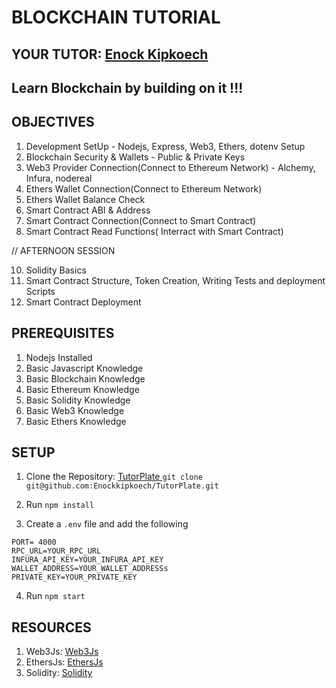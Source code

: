 # BLOCKCHAIN TUTORIAL

## YOUR TUTOR: [Enock Kipkoech](https://github.com/Enockkipkoech/TutorPlate)

## Learn Blockchain by building on it !!!

## OBJECTIVES

1. Development SetUp - Nodejs, Express, Web3, Ethers, dotenv Setup
2. Blockchain Security & Wallets - Public & Private Keys
3. Web3 Provider Connection(Connect to Ethereum Network) - Alchemy, Infura, nodereal
4. Ethers Wallet Connection(Connect to Ethereum Network)
5. Ethers Wallet Balance Check
6. Smart Contract ABI & Address
7. Smart Contract Connection(Connect to Smart Contract)
8. Smart Contract Read Functions( Interract with Smart Contract)

// AFTERNOON SESSION

10. Solidity Basics
11. Smart Contract Structure, Token Creation, Writing Tests and deployment Scripts
12. Smart Contract Deployment

## PREREQUISITES

1. Nodejs Installed
2. Basic Javascript Knowledge
3. Basic Blockchain Knowledge
4. Basic Ethereum Knowledge
5. Basic Solidity Knowledge
6. Basic Web3 Knowledge
7. Basic Ethers Knowledge

## SETUP

1. Clone the Repository: [ TutorPlate ](git@github.com:Enockkipkoech/TutorPlate.git)
   `git clone git@github.com:Enockkipkoech/TutorPlate.git`

2. Run `npm install`
3. Create a `.env` file and add the following

```
PORT= 4000
RPC_URL=YOUR_RPC_URL
INFURA_API_KEY=YOUR_INFURA_API_KEY
WALLET_ADDRESS=YOUR_WALLET_ADDRESSs
PRIVATE_KEY=YOUR_PRIVATE_KEY
```

4. Run `npm start`

## RESOURCES

1. Web3Js: [Web3Js](https://docs.web3js.org/)
2. EthersJs: [EthersJs](https://docs.ethers.org/v5/)
3. Solidity: [Solidity](https://docs.soliditylang.org/en/v0.8.7/)
